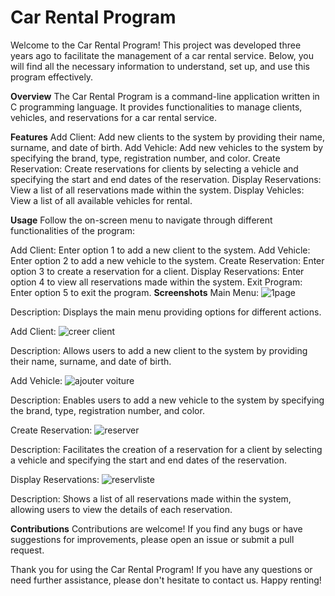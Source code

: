 # Car Rental Program

Welcome to the Car Rental Program! This project was developed three years ago to facilitate the management of a car rental service. Below, you will find all the necessary information to understand, set up, and use this program effectively.

**Overview**
The Car Rental Program is a command-line application written in C programming language. It provides functionalities to manage clients, vehicles, and reservations for a car rental service.

**Features**
Add Client: Add new clients to the system by providing their name, surname, and date of birth.
Add Vehicle: Add new vehicles to the system by specifying the brand, type, registration number, and color.
Create Reservation: Create reservations for clients by selecting a vehicle and specifying the start and end dates of the reservation.
Display Reservations: View a list of all reservations made within the system.
Display Vehicles: View a list of all available vehicles for rental.

**Usage**
Follow the on-screen menu to navigate through different functionalities of the program:

Add Client: Enter option 1 to add a new client to the system.
Add Vehicle: Enter option 2 to add a new vehicle to the system.
Create Reservation: Enter option 3 to create a reservation for a client.
Display Reservations: Enter option 4 to view all reservations made within the system.
Exit Program: Enter option 5 to exit the program.
**Screenshots**
Main Menu:
![1page](https://github.com/iBOY011/Management-Library/assets/147536244/93373ad1-4cc6-4742-a3b9-75b736ea345f)

Description: Displays the main menu providing options for different actions.

Add Client:
![creer client](https://github.com/iBOY011/Management-Library/assets/147536244/00bff8fa-b7d3-46c1-b968-64a427c0bee3)

Description: Allows users to add a new client to the system by providing their name, surname, and date of birth.

Add Vehicle:
![ajouter voiture](https://github.com/iBOY011/Management-Library/assets/147536244/bbaf490c-68aa-4024-8056-711e02788c06)

Description: Enables users to add a new vehicle to the system by specifying the brand, type, registration number, and color.

Create Reservation:
![reserver](https://github.com/iBOY011/Management-Library/assets/147536244/9590493a-f9a3-41e8-95bd-56e4fb39db1d)

Description: Facilitates the creation of a reservation for a client by selecting a vehicle and specifying the start and end dates of the reservation.

Display Reservations:
![reservliste](https://github.com/iBOY011/Management-Library/assets/147536244/626299e0-d9fe-48f4-b871-07b61e1a0ba1)

Description: Shows a list of all reservations made within the system, allowing users to view the details of each reservation.

**Contributions**
Contributions are welcome! If you find any bugs or have suggestions for improvements, please open an issue or submit a pull request.

Thank you for using the Car Rental Program! If you have any questions or need further assistance, please don't hesitate to contact us. Happy renting!
